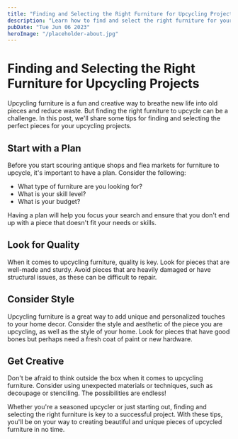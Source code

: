 ```yaml
---
title: "Finding and Selecting the Right Furniture for Upcycling Projects - Tips for Upcycled Furniture"
description: "Learn how to find and select the right furniture for your upcycling projects with these helpful tips. Explore our ideas for transforming old furniture into something new and beautiful."
pubDate: "Tue Jun 06 2023"
heroImage: "/placeholder-about.jpg"
---
```


# Finding and Selecting the Right Furniture for Upcycling Projects

Upcycling furniture is a fun and creative way to breathe new life into old pieces and reduce waste. But finding the right furniture to upcycle can be a challenge. In this post, we&#39;ll share some tips for finding and selecting the perfect pieces for your upcycling projects.

## Start with a Plan

Before you start scouring antique shops and flea markets for furniture to upcycle, it&#39;s important to have a plan. Consider the following:

* What type of furniture are you looking for?
* What is your skill level?
* What is your budget?

Having a plan will help you focus your search and ensure that you don&#39;t end up with a piece that doesn&#39;t fit your needs or skills.

## Look for Quality

When it comes to upcycling furniture, quality is key. Look for pieces that are well-made and sturdy. Avoid pieces that are heavily damaged or have structural issues, as these can be difficult to repair.

## Consider Style

Upcycling furniture is a great way to add unique and personalized touches to your home decor. Consider the style and aesthetic of the piece you are upcycling, as well as the style of your home. Look for pieces that have good bones but perhaps need a fresh coat of paint or new hardware.

## Get Creative

Don&#39;t be afraid to think outside the box when it comes to upcycling furniture. Consider using unexpected materials or techniques, such as decoupage or stenciling. The possibilities are endless!

Whether you&#39;re a seasoned upcycler or just starting out, finding and selecting the right furniture is key to a successful project. With these tips, you&#39;ll be on your way to creating beautiful and unique pieces of upcycled furniture in no time.